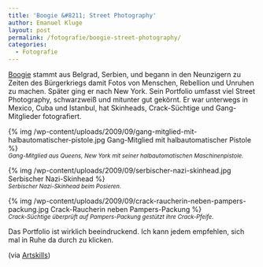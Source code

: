 ```yaml
---
title: 'Boogie &#8211; Street Photography'
author: Emanuel Kluge
layout: post
permalink: /fotografie/boogie-street-photography/
categories:
  - Fotografie
---
```


[Boogie][artcoup] stammt aus Belgrad, Serbien, und begann in den Neunzigern zu Zeiten des Bürgerkriegs damit Fotos von Menschen, Rebellion und Unruhen zu machen. Später ging er nach New York. Sein Portfolio umfasst viel Street Photography, schwarzweiß und mitunter gut gekörnt. Er war unterwegs in Mexico, Cuba und Istanbul, hat Skinheads, Crack-Süchtige und Gang-Mitglieder fotografiert.

{% img /wp-content/uploads/2009/09/gang-mitglied-mit-halbautomatischer-pistole.jpg Gang-Mitglied mit halbautomatischer Pistole %}  
<small>*Gang-Mitglied aus Queens, New York mit seiner halbautomatischen Maschinenpistole.*</small>

{% img /wp-content/uploads/2009/09/serbischer-nazi-skinhead.jpg Serbischer Nazi-Skinhead %}  
<small>*Serbischer Nazi-Skinhead beim Posieren.*</small>

{% img /wp-content/uploads/2009/09/crack-raucherin-neben-pampers-packung.jpg Crack-Raucherin neben Pampers-Packung %}  
<small>*Crack-Süchtige überprüft auf Pampers-Packung gestützt ihre Crack-Pfeife.*</small>

Das Portfolio ist wirklich beeindruckend. Ich kann jedem empfehlen, sich mal in Ruhe da durch zu klicken.

(via [Artskills][artskills])

[artcoup]: http://www.artcoup.com/
[artskills]: http://www.artskills.net/archives/2684
